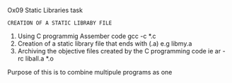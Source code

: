Ox09 Static Libraries task

	CREATION OF A STATIC LIBRABY FILE
1. Using C programmig Assember code
	gcc -c *.c
2. Creation of a static library file that ends with (.a)
	e.g libmy.a
3. Archiving the objective files created by the C programming code
	ie ar -rc liball.a *.o

Purpose of this is to combine multipule programs as one
